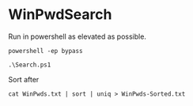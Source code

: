 # WinPwdSearch

Run in powershell as elevated as possible. 

```
powershell -ep bypass
```

```
.\Search.ps1
```

Sort after 

```
cat WinPwds.txt | sort | uniq > WinPwds-Sorted.txt
```
